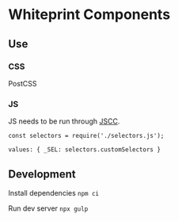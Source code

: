# Whiteprint Components

## Use

### CSS

PostCSS

### JS

JS needs to be run through [JSCC](https://github.com/aMarCruz/jscc).
```
const selectors = require('./selectors.js');
```
```
values: { _SEL: selectors.customSelectors }
```

## Development

Install dependencies `npm ci`

Run dev server `npx gulp`
